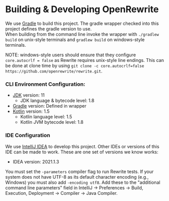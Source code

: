 # Building & Developing OpenRewrite

We use [Gradle](https://gradle.org/) to build this project.
The gradle wrapper checked into this project defines the gradle version to use.  
When building from the command line invoke the wrapper with `./gradlew build` on unix-style terminals and `gradlew build` on windows-style terminals.

NOTE: windows-style users should ensure that they configure `core.autocrlf = false` as Rewrite requires unix-style line endings. This can be done at clone time by using `git clone -c core.autocrlf=false https://github.com/openrewrite/rewrite.git`.

### CLI Environment Configuration:

* [JDK](https://adoptopenjdk.net/) version: 11
    * JDK language & bytecode level: 1.8
* [Gradle](https://gradle.org/) version: Defined in wrapper
* [Kotlin](https://kotlinlang.org/) version: 1.5
    * Kotlin language level: 1.5
    * Kotlin JVM bytecode level: 1.8

### IDE Configuration

We use [IntelliJ IDEA](https://www.jetbrains.com/idea/) to develop this project.
Other IDEs or versions of this IDE can be made to work.
These are one set of versions we know works:

* IDEA version:  2021.1.3

You must set the `-parameters` compiler flag to run Rewrite tests.
If your system does not have UTF-8 as its default character encoding (e.g., Windows) you must also add `-encoding utf8`.
Add these to the "additional command line parameters" field in IntelliJ -> Preferences -> Build, Execution, Deployment -> Compiler -> Java Compiler.
